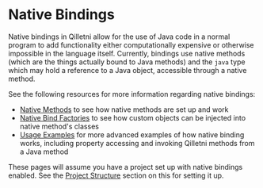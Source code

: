 # Native Bindings

Native bindings in Qilletni allow for the use of Java code in a normal program to add functionality either computationally expensive or otherwise impossible in the language itself. Currently, bindings use native methods (which are the things actually bound to Java methods) and the `java` type which may hold a reference to a Java object, accessible through a native method.

See the following resources for more information regarding native bindings:

- [Native Methods](/native_binding/native_functions) to see how native methods are set up and work
- [Native Bind Factories](/native_binding/native_bind_factories) to see how custom objects can be injected into native method's classes
- [Usage Examples](/native_binding/usage_examples) for more advanced examples of how native binding works, including property accessing and invoking Qilletni methods from a Java method

These pages will assume you have a project set up with native bindings enabled. See the [Project Structure](project_structure/#project-with-native-bindings) section on this for setting it up.